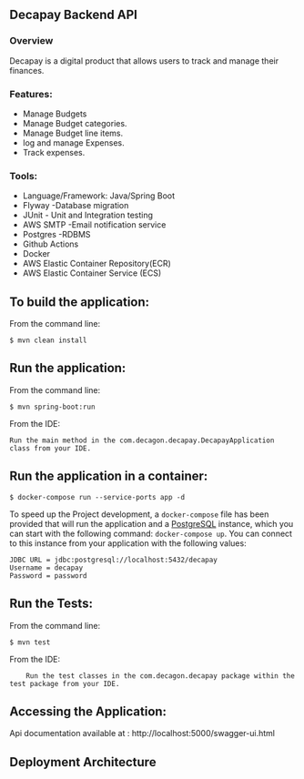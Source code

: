 

## Decapay Backend API

### Overview

Decapay is a digital product that allows users to track and manage their finances.

### Features:
- Manage Budgets
- Manage Budget categories.
- Manage Budget line items.
- log and manage Expenses.
- Track expenses.

### Tools:
- Language/Framework: Java/Spring Boot
- Flyway -Database migration
- JUnit - Unit and Integration testing
- AWS SMTP -Email notification service
- Postgres -RDBMS
- Github Actions
- Docker
- AWS Elastic Container Repository(ECR)
- AWS Elastic Container Service (ECS)



To build the application:
-------------------
From the command line:

	$ mvn clean install

Run the application:
-------------------
From the command line:

    $ mvn spring-boot:run

From the IDE:

    Run the main method in the com.decagon.decapay.DecapayApplication class from your IDE.

Run the application in a container:
-------------------
	$ docker-compose run --service-ports app -d

To speed up the Project development, a `docker-compose` file has been provided that
will run the application and a [PostgreSQL](https://www.postgresql.org/) instance,
which you can start with the following command: `docker-compose up`. You can connect to
this instance from your application with the following values:

```
JDBC URL = jdbc:postgresql://localhost:5432/decapay
Username = decapay
Password = password
```
Run the Tests:
-------------------
From the command line:

    $ mvn test

From the IDE:
    
        Run the test classes in the com.decagon.decapay package within the test package from your IDE.


Accessing the Application:
-------------------
Api documentation available at : http://localhost:5000/swagger-ui.html


Deployment Architecture
-------------------